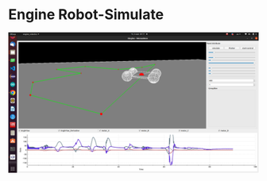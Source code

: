 # Engine Robot-Simulate 

![bandicam 2020-07-31 03-50-36-209](https://github.com/werasaimon/IEngine_Robotics/blob/main/img/demo.png)
